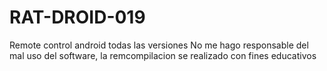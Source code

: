 # RAT-DROID-019
Remote control android todas las versiones 
No me hago responsable del mal uso del software, la remcompilacion se realizado con fines educativos
